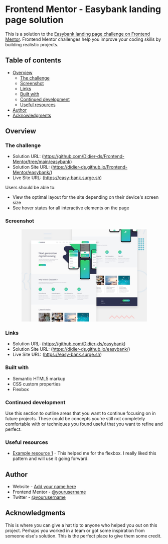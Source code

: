 # Frontend Mentor - Easybank landing page solution

This is a solution to the [Easybank landing page challenge on Frontend Mentor](https://www.frontendmentor.io/challenges/easybank-landing-page-WaUhkoDN). Frontend Mentor challenges help you improve your coding skills by building realistic projects. 

## Table of contents

- [Overview](#overview)
  - [The challenge](#the-challenge)
  - [Screenshot](#screenshot)
  - [Links](#links)
  - [Built with](#built-with)
  - [Continued development](#continued-development)
  - [Useful resources](#useful-resources)
- [Author](#author)
- [Acknowledgments](#acknowledgments)

## Overview

### The challenge
- Solution URL: (https://github.com/Didier-ds/Frontend-Mentor/tree/main/easybank)
- Solution Site URL: (https://didier-ds.github.io/Frontend-Mentor/easybank/)
- Live Site URL: (https://easy-bank.surge.sh)

Users should be able to:

- View the optimal layout for the site depending on their device's screen size
- See hover states for all interactive elements on the page

### Screenshot
<div align="center">
    <img src="./desktop-preview.jpg" width="400px"</img> 
</div>

### Links

- Solution URL: (https://github.com/Didier-ds/easybank)
- Solution Site URL: (https://didier-ds.github.io/easybank/)
- Live Site URL: (https://easy-bank.surge.sh)


### Built with

- Semantic HTML5 markup
- CSS custom properties
- Flexbox

### Continued development

Use this section to outline areas that you want to continue focusing on in future projects. These could be concepts you're still not completely comfortable with or techniques you found useful that you want to refine and perfect.

### Useful resources

- [Example resource 1](https://css-tricks.com/snippets/css/a-guide-to-flexbox/) - This helped me for the flexbox. I really liked this pattern and will use it going forward.

## Author

- Website - [Add your name here](https://www.didiersenou.com)
- Frontend Mentor - [@yourusername](https://www.frontendmentor.io/profile/Didier-ds)
- Twitter - [@yourusername](https://twitter.com/DdyJiggy)

## Acknowledgments

This is where you can give a hat tip to anyone who helped you out on this project. Perhaps you worked in a team or got some inspiration from someone else's solution. This is the perfect place to give them some credit.
